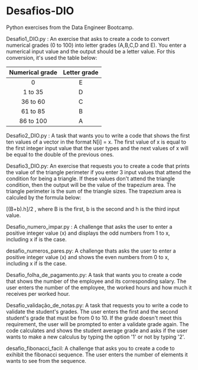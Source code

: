 # Desafios-DIO
Python exercises from the Data Engineer Bootcamp.

Desafio1_DIO.py : 
An exercise that asks to create a code to convert numerical grades (0 to 100) into letter grades (A,B,C,D and E).
You enter a numerical input value and the output should be a letter value.
For this conversion, it's used the table below:

| Numerical grade | Letter grade |
|:---------------:|:------------:|
|       0         |       E      |
|    1 to 35      |       D      |
|    36 to 60     |       C      |
|    61 to 85     |       B      |
|    86 to 100    |       A      |

Desafio2_DIO.py : A task that wants you to write a code that shows the first ten values of a vector in the format N[i] = x. The first value of x is equal to the first integer input value that the user types and the next values of x will be equal to the double of the previous ones. 


Desafio3_DIO.py: An exercise that requests you to create a code that prints the value of the triangle perimeter if you enter 3 input values that 
attend the condition for being a triangle. If these values don't attend the triangle condition, then the output will be the value of the trapezium area.
The triangle perimeter is the sum of the triangle sizes. The trapezium area is calculed by the formula below:

[(B+b).h]/2 , where B is the first, b is the second and h is the third input value. 


Desafio_numero_impar.py : A challenge that asks the user to enter a positive integer value (x) and displays the odd numbers from 1 to x, including x if is the case.

desafio_numeros_pares.py: A challenge thats asks the user to enter a positive integer value (x) and shows the even numbers from 0 to x, including x if is the case.

Desafio_folha_de_pagamento.py: A task that wants you to create a code that shows the number of the employee and its corresponding salary. The user enters the number of the employee, the worked hours and how much it receives per worked hour.

Desafio_validação_de_notas.py: A task that requests you to write a code to validate the student's grades. The user enters the first and the second student's grade that must be from 0 to 10. If the grade doesn't meet this requirement, the user will be prompted to enter a validate grade again. The code calculates and shows the student average grade and asks if the user wants to make a new calculus by typing the option '1' or not by typing '2'. 

desafio_fibonacci_facil: A challenge that asks you to create a code to exihibit the fibonacci sequence. The user enters the number of elements it wants to see from the sequence. 
